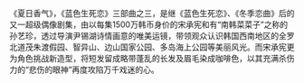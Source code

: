 

《夏日香气》，《蓝色生死恋》三部曲之三，是继《蓝色生死恋》、《冬季恋曲》后的又一超级偶像剧集，由以每集1500万韩币身价的宋承宪和有“南韩菜菜子”之称的孙艺珍，透过导演尹锡湖诗情画意的唯美运镜，带领观众认识韩国西南地区的全罗北道茂朱渡假园、智异山、边山国家公园、多岛海上公园等美丽风光。而宋承宪更为角色挑战新造型，将短发留成略带蓬乱的长发及眉毛染成咖啡色，以其充满杀伤力的“悲伤的眼神”再度攻陷万千戏迷的心。


